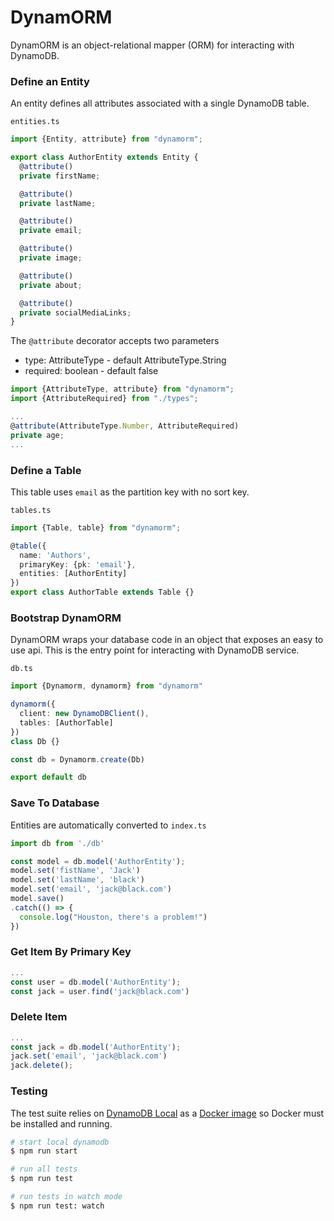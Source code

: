 # DynamORM
DynamORM is an object-relational mapper (ORM) for interacting with DynamoDB.
### Define an Entity
An entity defines all attributes associated with a single DynamoDB table.

`entities.ts`

```typescript
import {Entity, attribute} from "dynamorm";

export class AuthorEntity extends Entity {
  @attribute()
  private firstName;

  @attribute()
  private lastName;

  @attribute()
  private email;

  @attribute()
  private image;

  @attribute()
  private about;

  @attribute()
  private socialMediaLinks;
}
```
The `@attribute` decorator accepts two parameters
- type: AttributeType - default AttributeType.String
- required: boolean - default false

```typescript
import {AttributeType, attribute} from "dynamorm";
import {AttributeRequired} from "./types";

...
@attribute(AttributeType.Number, AttributeRequired)
private age;
...
```


### Define a Table
This table uses `email` as the partition key with no sort key.

`tables.ts`
```typescript
import {Table, table} from "dynamorm";

@table({
  name: 'Authors',
  primaryKey: {pk: 'email'},
  entities: [AuthorEntity]
})
export class AuthorTable extends Table {}
```

### Bootstrap DynamORM

DynamORM wraps your database code in an object that exposes an easy to use api. This is the entry point for interacting
with DynamoDB service.

`db.ts`

```typescript
import {Dynamorm, dynamorm} from "dynamorm"

dynamorm({
  client: new DynamoDBClient(),
  tables: [AuthorTable]
})
class Db {}

const db = Dynamorm.create(Db)

export default db
```

### Save To Database
Entities are automatically converted to 
`index.ts`

```typescript
import db from './db'

const model = db.model('AuthorEntity');
model.set('fistName', 'Jack')
model.set('lastName', 'black')
model.set('email', 'jack@black.com')
model.save()
.catch(() => {
  console.log("Houston, there's a problem!")
})
```

### Get Item By Primary Key
```typescript
...
const user = db.model('AuthorEntity');
const jack = user.find('jack@black.com')
```

### Delete Item
```typescript
...
const jack = db.model('AuthorEntity');
jack.set('email', 'jack@black.com')
jack.delete();
```

### Testing
The test suite relies on [DynamoDB Local](https://docs.aws.amazon.com/amazondynamodb/latest/developerguide/DynamoDBLocal.DownloadingAndRunning.html) 
as a [Docker image](https://hub.docker.com/r/amazon/dynamodb-local) so Docker must be installed and running.

```bash
# start local dynamodb
$ npm run start

# run all tests
$ npm run test

# run tests in watch mode
$ npm run test: watch

```
